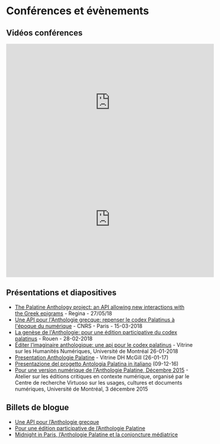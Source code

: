 # Conférences et évènements

## Vidéos conférences
<iframe width="560" height="315" src="https://www.youtube.com/embed/lQ_cqfWLbQ0" frameborder="0" allow="autoplay; encrypted-media" allowfullscreen></iframe>
<br/>
<iframe width="560" height="315" src="https://www.youtube.com/watch?v=YK21jideSTI&t=1s" frameborder="0" allow="autoplay; encrypted-media" allowfullscreen></iframe>

## Présentations et diapositives

- [The Palatine Anthology project: an API allowing new interactions with the Greek epigrams](http://vitalirosati.net/slides/conf-2018-05-27apRegina.html#/) - Regina - 27/05/18
- [Une API pour l'Anthologie grecque: repenser le codex Palatinus à l'époque du numérique](http://vitalirosati.net/slides/conf-2018-03-15ap.html#/) - CNRS - Paris - 15-03-2018
- [La genèse de l'Anthologie: pour une édition participative du codex palatinus](http://vitalirosati.net/slides/conf-2018-02-28ap.html#/)  - Rouen - 28-02-2018
- [Éditer l’imaginaire anthologique: une api pour le codex palatinus](http://vitalirosati.net/slides/conf-2018-01-26ap.html) - Vitrine sur les Humanités Numériques, Université de Montréal 26-01-2018
- [Presentation Anthologie Palatine](http://vitalirosati.net/slides/conf-2017-01-25-anthologie.html#/) - Vitrine DH McGill (26-01-17)
- [Presentazione del progetto Antologia Palatina in italiano](http://vitalirosati.net/slides/conf-2016-12-09-anthologie.html#/) (09-12-16)
- [Pour une version numérique de l'Anthologie Palatine, Décembre 2015](http://vitalirosati.net/slides/conf-2015-04-12-anthologie.html) - Atelier sur les éditions critiques en contexte numérique, organisé par le Centre de recherche Virtuoso sur les usages, cultures et documents numériques, Université de Montréal, 3 décembre 2015

## Billets de blogue
- [Une API pour l’Anthologie grecque](https://movi.hypotheses.org/237)
- [Pour une édition participative de l’Anthologie Palatine](http://blog.sens-public.org/marcellovitalirosati/pour-une-edition-participative-de-lanthologie-palatine/)
- [Midnight in Paris, l’Anthologie Palatine et la conjoncture médiatrice](http://blog.sens-public.org/marcellovitalirosati/midnight-in-paris-lanthologie-palatine-et-la-conjoncture-mediatrice/)
